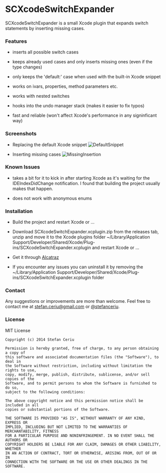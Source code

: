 # SCXcodeSwitchExpander

SCXcodeSwitchExpander is a small Xcode plugin that expands switch statements by inserting missing cases.

### Features

- inserts all possible switch cases

- keeps already used cases and only inserts missing ones (even if the type changes)

- only keeps the 'default:' case when used with the built-in Xcode snippet

- works on ivars, properties, method parameters etc.

- works with nested switches

- hooks into the undo manager stack (makes it easier to fix typos)

- fast and reliable (won't affect Xcode's performance in any signinficant way)

### Screenshots

- Replacing the default Xcode snippet
![DefaultSnippet](https://drive.google.com/u/0/uc?id=1PnLNhEUDggrjOQ7cAXHu9v9fVVoIDKAa&export=download)

- Inserting missing cases
![MissingInsertion](https://drive.google.com/u/0/uc?id=12rdzUB0UwMzV-P5CWkAlTvhkvIIDgax2&export=download)

### Known Issues

- takes a bit for it to kick in after starting Xcode as it's waiting for the IDEIndexDidChange notification. I found that building the project usually makes that happen.

- does not work with anonymous enums

### Installation

- Build the project and restart Xcode or ...

- Download SCXcodeSwitchExpander.xcplugin.zip from the releases tab, unzip and move it to the  Xcode plugins folder ~/Library/Application Support/Developer/Shared/Xcode/Plug-ins/SCXcodeSwitchExpander.xcplugin and restart Xcode or ...

- Get it through [Alcatraz](https://github.com/alcatraz/Alcatraz)

- If you encounter any issues you can uninstall it by removing the ~/Library/Application Support/Developer/Shared/Xcode/Plug-ins/SCXcodeSwitchExpander.xcplugin folder
 
### Contact
Any suggestions or improvements are more than welcome. Feel free to contact me at [stefan.ceriu@gmail.com](mailto:stefan.ceriu@gmail.com) or [@stefanceriu](https://twitter.com/stefanceriu).


### License

MIT License

    Copyright (c) 2014 Stefan Ceriu
    
    Permission is hereby granted, free of charge, to any person obtaining a copy of
    this software and associated documentation files (the "Software"), to deal in
    the Software without restriction, including without limitation the rights to use,
    copy, modify, merge, publish, distribute, sublicense, and/or sell copies of the
    Software, and to permit persons to whom the Software is furnished to do so,
    subject to the following conditions:
    
    The above copyright notice and this permission notice shall be included in all
    copies or substantial portions of the Software.
    
    THE SOFTWARE IS PROVIDED "AS IS", WITHOUT WARRANTY OF ANY KIND, EXPRESS OR
    IMPLIED, INCLUDING BUT NOT LIMITED TO THE WARRANTIES OF MERCHANTABILITY, FITNESS
    FOR A PARTICULAR PURPOSE AND NONINFRINGEMENT. IN NO EVENT SHALL THE AUTHORS OR
    COPYRIGHT HOLDERS BE LIABLE FOR ANY CLAIM, DAMAGES OR OTHER LIABILITY, WHETHER
    IN AN ACTION OF CONTRACT, TORT OR OTHERWISE, ARISING FROM, OUT OF OR IN
    CONNECTION WITH THE SOFTWARE OR THE USE OR OTHER DEALINGS IN THE SOFTWARE.
    
